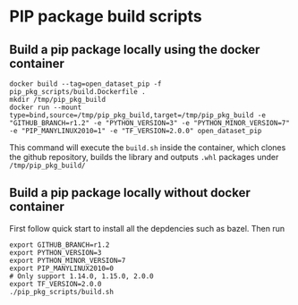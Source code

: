# PIP package build scripts

## Build a pip package locally using the docker container

```
docker build --tag=open_dataset_pip -f pip_pkg_scripts/build.Dockerfile .
mkdir /tmp/pip_pkg_build
docker run --mount type=bind,source=/tmp/pip_pkg_build,target=/tmp/pip_pkg_build -e "GITHUB_BRANCH=r1.2" -e "PYTHON_VERSION=3" -e "PYTHON_MINOR_VERSION=7" -e "PIP_MANYLINUX2010=1" -e "TF_VERSION=2.0.0" open_dataset_pip
```
This command will execute the `build.sh` inside the container, which clones the
github repository, builds the library and outputs `.whl` packages under
`/tmp/pip_pkg_build/`

## Build a pip package locally without docker container
First follow quick start to install all the depdencies such as bazel. Then run

```
export GITHUB_BRANCH=r1.2
export PYTHON_VERSION=3
export PYTHON_MINOR_VERSION=7
export PIP_MANYLINUX2010=0
# Only support 1.14.0, 1.15.0, 2.0.0
export TF_VERSION=2.0.0
./pip_pkg_scripts/build.sh
```
